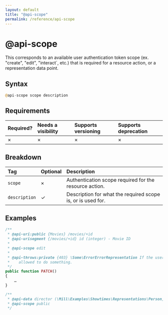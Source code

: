 ```yaml
---
layout: default
title: "@api-scope"
permalink: /reference/api-scope
---
```


# @api-scope
This corresponds to an available user authentication token scope (ex. "create", "edit", "interact`, etc.) that is
required for a resource action, or a representation data point.

## Syntax
```php
@api-scope scope description
```

## Requirements

| Required? | Needs a visibility | Supports versioning | Supports deprecation |
| :--- | :--- | :--- | :--- |
| × | × | × | × |

## Breakdown

| Tag | Optional | Description |
| :--- | :--- | :--- |
| `scope` | × | Authentication scope required for the resource action. |
| `description` | ✓ | Description for what the required scope is, or is used for. |

## Examples
```php
/**
 * @api-uri:public {Movies} /movies/+id
 * @api-urisegment {/movies/+id} id (integer) - Movie ID
 *
 * @api-scope edit
 *
 * @api-throws:private {403} \Some\ErrorErrorRepresentation If the user isn't
 *    allowed to do something.
 */
public function PATCH()
{
    …
}
```

```php
/**
 * @api-data director (\Mill\Examples\Showtimes\Representations\Person) - Director
 * @api-scope public
 */
```
